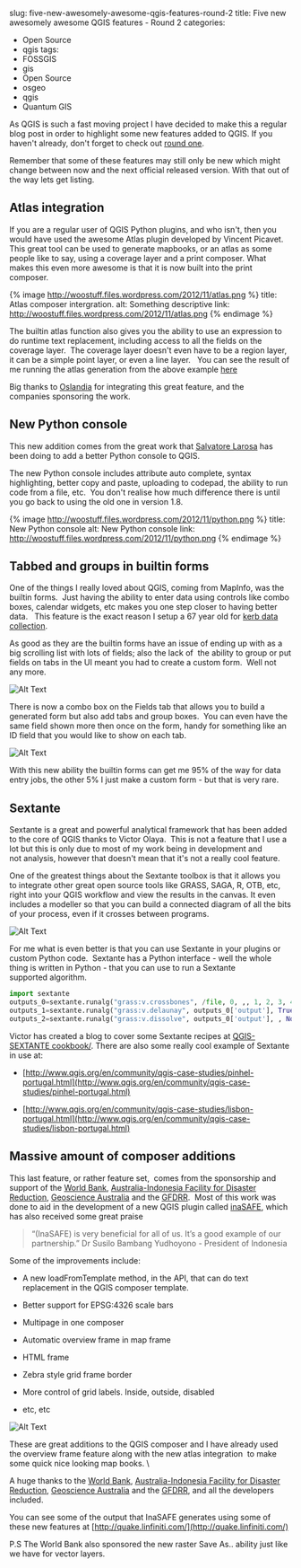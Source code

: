 slug: five-new-awesomely-awesome-qgis-features-round-2
title: Five new awesomely awesome QGIS features - Round 2
categories:
- Open Source
- qgis
tags:
- FOSSGIS
- gis
- Open Source
- osgeo
- qgis
- Quantum GIS



As QGIS is such a fast moving project I have decided to make this a regular blog post in order to highlight some new features added to QGIS. If you haven't already, don't forget to check out [round one](/2012/09/04/five-new-awesomely-awesome-qgis-features).



Remember that some of these features may still only be new which might change between now and the next official released version. With that out of the way lets get listing.


## Atlas integration


If you are a regular user of QGIS Python plugins, and who isn't, then you would have used the awesome Atlas plugin developed by Vincent Picavet. This great tool can be used to generate mapbooks, or an atlas as some people like to say, using a coverage layer and a print composer. What makes this even more awesome is that it is now built into the print composer.

{% image http://woostuff.files.wordpress.com/2012/11/atlas.png %}
  title: Atlas composer intergration.
  alt: Something descriptive
  link: http://woostuff.files.wordpress.com/2012/11/atlas.png
{% endimage %}

The builtin atlas function also gives you the ability to use an expression to do runtime text replacement, including access to all the fields on the coverage layer.  The coverage layer doesn't even have to be a region layer, it can be a simple point layer, or even a line layer.   You can see the result of me running the atlas generation from the above example [here](http://dl.dropbox.com/u/6170988/map.pdf)

Big thanks to [Oslandia](http://www.oslandia.com/) for integrating this great feature, and the companies sponsoring the work.


## New Python console


This new addition comes from the great work that [Salvatore Larosa](https://github.com/slarosa) has been doing to add a better Python console to QGIS.

The new Python console includes attribute auto complete, syntax highlighting, better copy and paste, uploading to codepad, the ability to run code from a file, etc.  You don't realise how much difference there is until you go back to using the old one in version 1.8.

{% image http://woostuff.files.wordpress.com/2012/11/python.png %}
  title: New Python console
  alt: New Python console
  link: http://woostuff.files.wordpress.com/2012/11/python.png
{% endimage %}

## Tabbed and groups in builtin forms


One of the things I really loved about QGIS, coming from MapInfo, was the builtin forms.  Just having the ability to enter data using controls like combo boxes, calendar widgets, etc makes you one step closer to having better data.   This feature is the exact reason I setup a 67 year old for [kerb data collection](/2012/04/23/using-qgis-in-local-government/).

As good as they are the builtin forms have an issue of ending up with as a big scrolling list with lots of fields; also the lack of  the ability to group or put fields on tabs in the UI meant you had to create a custom form.  Well not any more.

![Alt Text](/images/http://woostuff.files.wordpress.com/2012/11/fields.png)

There is now a combo box on the Fields tab that allows you to build a generated form but also add tabs and group boxes.  You can even have the same field shown more then once on the form, handy for something like an ID field that you would like to show on each tab.

![Alt Text](/images/http://woostuff.files.wordpress.com/2012/11/tabs.png)

With this new ability the builtin forms can get me 95% of the way for data entry jobs, the other 5% I just make a custom form - but that is very rare.


## Sextante


Sextante is a great and powerful analytical framework that has been added to the core of QGIS thanks to Victor Olaya.  This is not a feature that I use a lot but this is only due to most of my work being in development and not analysis, however that doesn't mean that it's not a really cool feature.

One of the greatest things about the Sextante toolbox is that it allows you to integrate other great open source tools like GRASS, SAGA, R, OTB, etc, right into your QGIS workflow and view the results in the canvas. It even includes a modeller so that you can build a connected diagram of all the bits of your process, even if it crosses between programs.

![Alt Text](/images/http://woostuff.files.wordpress.com/2012/11/sextante.png)

For me what is even better is that you can use Sextante in your plugins or custom Python code.  Sextante has a Python interface - well the whole thing is written in Python - that you can use to run a Sextante supported algorithm.

```python
import sextante
outputs_0=sextante.runalg("grass:v.crossbones", /file, 0, ,, 1, 2, 3, 4, 1=3.0,2=8.0,5=6.0,8=6.0,11=6.0,14=6.0, None)
outputs_1=sextante.runalg("grass:v.delaunay", outputs_0['output'], True, True, None)
outputs_2=sextante.runalg("grass:v.dissolve", outputs_0['output'], , None)
```

Victor has created a blog to cover some Sextante recipes at [QGIS-SEXTANTE cookbook/](http://qgissextante.blogspot.fr/). There are also some really cool example of Sextante in use at:



	
  * [http://www.qgis.org/en/community/qgis-case-studies/pinhel-portugal.html](http://www.qgis.org/en/community/qgis-case-studies/pinhel-portugal.html)

	
  * [http://www.qgis.org/en/community/qgis-case-studies/lisbon-portugal.html](http://www.qgis.org/en/community/qgis-case-studies/lisbon-portugal.html)




## Massive amount of composer additions


This last feature, or rather feature set,  comes from the sponsorship and support of the [World Bank](worldbank.org), [Australia-Indonesia Facility for Disaster Reduction](http://www.aifdr.org/), [Geoscience Australia](http://www.ga.gov.au/) and the [GFDRR](http://www.gfdrr.org/).  Most of this work was done to aid in the development of a new QGIS plugin called [inaSAFE](http://inasafe.org/), which has also received some great praise


> “(InaSAFE) is very beneficial for all of us. It’s a good example of our partnership.”
Dr Susilo Bambang Yudhoyono - President of Indonesia


Some of the improvements include:



	
  * A new loadFromTemplate method, in the API, that can do text replacement in the QGIS composer template.

	
  * Better support for EPSG:4326 scale bars

	
  * Multipage in one composer

	
  * Automatic overview frame in map frame

	
  * HTML frame

	
  * Zebra style grid frame border

	
  * More control of grid labels. Inside, outside, disabled

	
  * etc, etc

![Alt Text](/images/http://woostuff.files.wordpress.com/2012/11/composer.png)

These are great additions to the QGIS composer and I have already used the overview frame feature along with the new atlas integration  to make some quick nice looking map books. \

A huge thanks to the [World Bank](worldbank.org), [Australia-Indonesia Facility for Disaster Reduction](http://www.aifdr.org/), [Geoscience Australia](http://www.ga.gov.au/) and the [GFDRR](http://www.gfdrr.org/), and all the developers included.

You can see some of the output that InaSAFE generates using some of these new features at [http://quake.linfiniti.com/](http://quake.linfiniti.com/)

P.S The World Bank also sponsored the new raster Save As.. ability just like we have for vector layers.


